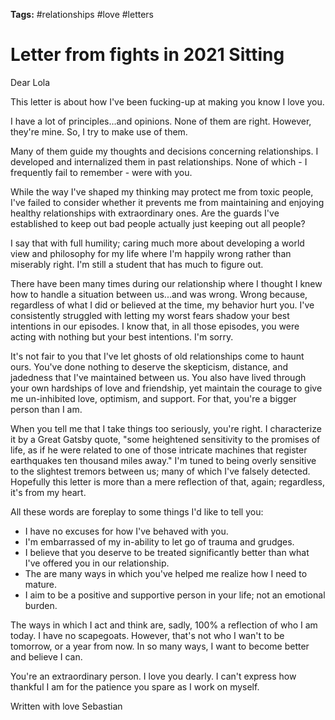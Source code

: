 **Tags:** #relationships #love #letters

# Letter from fights in 2021 Sitting

Dear Lola

This letter is about how I've been fucking-up at making you know I love you.

I have a lot of principles...and opinions. None of them are right. However, they're mine. So, I try to make use of them.

Many of them guide my thoughts and decisions concerning relationships. I developed and internalized them in past relationships. None of which - I frequently fail to remember - were with you.

While the way I've shaped my thinking may protect me from toxic people, I've failed to consider whether it prevents me from maintaining and enjoying healthy relationships with extraordinary ones. Are the guards I've established to keep out bad people actually just keeping out all people?

I say that with full humility; caring much more about developing a world view and philosophy for my life where I'm happily wrong rather than miserably right. I'm still a student that has much to figure out.

There have been many times during our relationship where I thought I knew how to handle a situation between us...and was wrong. Wrong because, regardless of what I did or believed at the time, my behavior hurt you. I've consistently struggled with letting my worst fears shadow your best intentions in our episodes. I know that, in all those episodes, you were acting with nothing but your best intentions. I'm sorry.

It's not fair to you that I've let ghosts of old relationships come to haunt ours. You've done nothing to deserve the skepticism, distance, and jadedness that I've maintained between us. You also have lived through your own hardships of love and friendship, yet maintain the courage to give me un-inhibited love, optimism, and support. For that, you're a bigger person than I am.

When you tell me that I take things too seriously, you're right. I characterize it by a Great Gatsby quote, "some heightened sensitivity to the promises of life, as if he were related to one of those intricate machines that register earthquakes ten thousand miles away." I'm tuned to being overly sensitive to the slightest tremors between us; many of which I've falsely detected. Hopefully this letter is more than a mere reflection of that, again; regardless, it's from my heart.

All these words are foreplay to some things I'd like to tell you:

- I have no excuses for how I've behaved with you.
- I'm embarrassed of my in-ability to let go of trauma and grudges.
- I believe that you deserve to be treated significantly better than what I've offered you in our relationship.
- The are many ways in which you've helped me realize how I need to mature.
- I aim to be a positive and supportive person in your life; not an emotional burden.

The ways in which I act and think are, sadly, 100% a reflection of who I am today. I have no scapegoats. However, that's not who I wan't to be tomorrow, or a year from now. In so many ways, I want to become better and believe I can.

You're an extraordinary person. I love you dearly. I can't express how thankful I am for the patience you spare as I work on myself.

Written with love
Sebastian